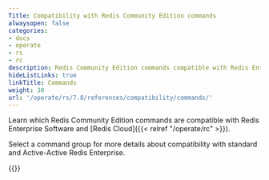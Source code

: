 ```yaml
---
Title: Compatibility with Redis Community Edition commands
alwaysopen: false
categories:
- docs
- operate
- rs
- rc
description: Redis Community Edition commands compatible with Redis Enterprise.
hideListLinks: true
linkTitle: Commands
weight: 30
url: '/operate/rs/7.8/references/compatibility/commands/'
---
```


Learn which Redis Community Edition commands are compatible with Redis Enterprise Software and [Redis Cloud]({{< relref "/operate/rc" >}}).

Select a command group for more details about compatibility with standard and Active-Active Redis Enterprise.

{{<table-children columnNames="Command group,Description" columnSources="LinkTitle,Description" enableLinks="LinkTitle">}}
